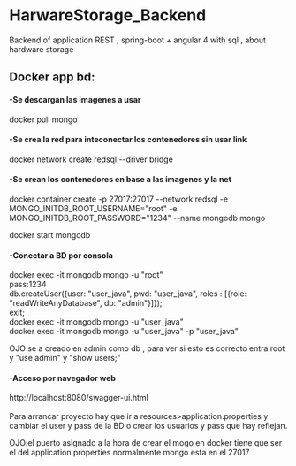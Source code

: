 # HarwareStorage_Backend
Backend of application REST , spring-boot + angular 4 with sql , about hardware storage 


<h2>Docker app bd:</h2>
<h4>-Se descargan las imagenes a usar</h4>
docker pull mongo<br>

<h4>-Se crea la red para inteconectar los contenedores sin usar link</h4>
docker network create redsql --driver bridge<br>

<h4>-Se crean los contenedores en base a las imagenes y la net</h4>
docker container create -p 27017:27017 --network redsql -e MONGO_INITDB_ROOT_USERNAME="root" -e MONGO_INITDB_ROOT_PASSWORD="1234" --name mongodb mongo<br>

docker start mongodb

<h4>-Conectar a BD por consola</h4>
docker exec -it mongodb mongo -u "root"<br>
pass:1234<br>
db.createUser({user: "user_java", pwd: "user_java", roles : [{role: "readWriteAnyDatabase", db: "admin"}]});<br>
exit;<br>
docker exec -it mongodb mongo -u "user_java"<br>
docker exec -it mongodb mongo -u "user_java" -p "user_java"<br>
 
 OJO se a creado en admin como db , para ver si esto es correcto entra root y "use admin" y "show users;"

<h4>-Acceso por navegador web </h4>
http://localhost:8080/swagger-ui.html<br>
<br>
Para arrancar proyecto hay que ir a resources>application.properties y cambiar el user y pass de la BD o crear los usuarios y pass que hay reflejan. 

OJO:el puerto asignado a la hora de crear el mogo en docker tiene que ser el del application.properties 
normalmente mongo esta en el 27017
